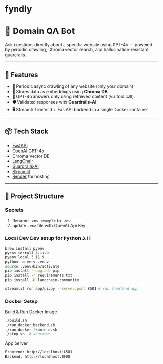 # fyndly

# 🧠 Domain QA Bot

Ask questions directly about a specific website using GPT-4o — powered by periodic crawling, Chroma vector search, and hallucination-resistant guardrails.

---

## 🚀 Features

- 🔁 Periodic async crawling of any website (only your domain)
- 💾 Stores data as embeddings using **Chroma DB**
- 💬 GPT-4o answers only using retrieved content (via tool call)
- 🛡️ Validated responses with **Guardrails-AI**
- 🖥️ Streamlit frontend + FastAPI backend in a single Docker container

---

## 📦 Tech Stack

- [FastAPI](https://fastapi.tiangolo.com/)
- [OpenAI GPT-4o](https://platform.openai.com/)
- [Chroma Vector DB](https://www.trychroma.com/)
- [LangChain](https://www.langchain.com/)
- [Guardrails-AI](https://www.guardrailsai.com/)
- [Streamlit](https://streamlit.io/)
- [Render](https://render.com/) for hosting

---

## 📁 Project Structure

### Secrets
1. Rename `.env.example` to `.env`
2. update `.env` file with OpenAI Api Key

### Local Dev Dev setup for Python 3.11
```sh
brew install pyenv
pyenv install 3.11.9
pyenv local 3.11.9
python -m venv .venv
source .venv/bin/activate
pip install --upgrade pip
pip install -r requirements.txt
pip install -U langchain-community

streamlit run app/ui.py --server.port 8501 # run frontend app 
```
### Docker Setup
Build & Run Docker Image
```sh
./build.sh
./run_docker_backend.sh 
./run_docker_frontend.sh
./stop.sh  # shutdown
```
App Server
```sh
Frontend: http://localhost:8501
Backend: http://localhost:8000
```
